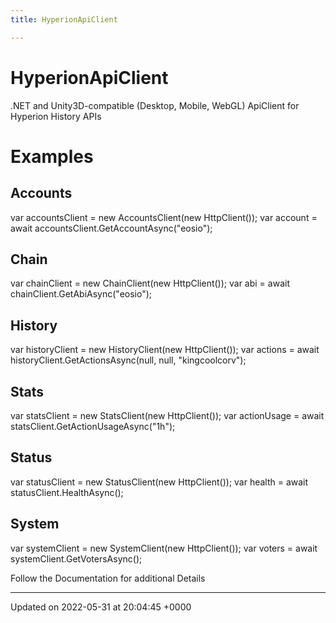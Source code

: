 ```yaml
---
title: HyperionApiClient

---
```


# HyperionApiClient



.NET and Unity3D-compatible (Desktop, Mobile, WebGL) ApiClient for Hyperion History APIs


# Examples


## Accounts

var accountsClient = new AccountsClient(new HttpClient()); var account = await accountsClient.GetAccountAsync("eosio");


## Chain

var chainClient = new ChainClient(new HttpClient()); var abi = await chainClient.GetAbiAsync("eosio");


## History

var historyClient = new HistoryClient(new HttpClient()); var actions = await historyClient.GetActionsAsync(null, null, "kingcoolcorv");


## Stats

var statsClient = new StatsClient(new HttpClient()); var actionUsage = await statsClient.GetActionUsageAsync("1h");


## Status

var statusClient = new StatusClient(new HttpClient()); var health = await statusClient.HealthAsync();


## System

var systemClient = new SystemClient(new HttpClient()); var voters = await systemClient.GetVotersAsync();

Follow the Documentation for additional Details 

-------------------------------

Updated on 2022-05-31 at 20:04:45 +0000
